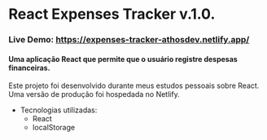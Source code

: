 # React Expenses Tracker v.1.0.

### Live Demo: https://expenses-tracker-athosdev.netlify.app/

#### Uma aplicação React que permite que o usuário registre despesas financeiras. 

Este projeto foi desenvolvido durante meus estudos pessoais sobre React. Uma versão de produção foi hospedada no Netlify. 

* Tecnologias utilizadas:
  * React
  * localStorage
